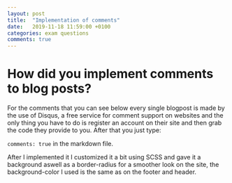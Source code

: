 ```yaml
---
layout: post
title:  "Implementation of comments"
date:   2019-11-18 11:59:00 +0100
categories: exam questions
comments: true
---
```

# How did you implement comments to blog posts?

For the comments that you can see below every single blogpost is made by the use of Disqus, a free service for comment support on websites and the only thing you have to do is register an account on their site and then grab the code they provide to you. After that you just type:

`comments: true` in the markdown file.

After I implemented it I customized it a bit using SCSS and gave it a background aswell as a border-radius for a smoother look on the site, the background-color I used is the same as on the footer and header.